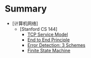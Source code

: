  # Summary
  * [计算机网络]
    * [Stanford CS 144]
      * [TCP Service Model](computer-network\course-standford-cs144\tcp-service-model.md)
      * [End to End Principle](computer-network\course-standford-cs144\end-to-end-principle.md)
      * [Error Detection: 3 Schemes](computer-network\course-standford-cs144\error-detection-3-schemes.md)
      * [Finite State Machine](computer-network\course-standford-cs144\finite-state-machine.md)


